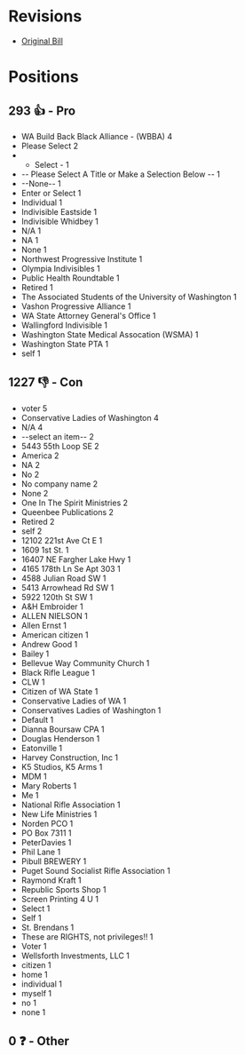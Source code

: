 # Revisions
* [Original Bill](1/)

# Positions
## 293 👍 - Pro
* WA Build Back Black Alliance - (WBBA) 4
* Please Select 2
* - Select - 1
* -- Please Select A Title or Make a Selection Below -- 1
* --None-- 1
* Enter or Select 1
* Individual 1
* Indivisible Eastside 1
* Indivisible Whidbey 1
* N/A 1
* NA 1
* None 1
* Northwest Progressive Institute 1
* Olympia Indivisibles 1
* Public Health Roundtable 1
* Retired 1
* The Associated Students of the University of Washington 1
* Vashon Progressive Alliance 1
* WA State Attorney General's Office 1
* Wallingford Indivisible 1
* Washington State Medical Assocation (WSMA) 1
* Washington State PTA 1
* self 1

## 1227 👎 - Con
* voter 5
* Conservative Ladies of Washington 4
* N/A 4
* --select an item-- 2
* 5443 55th Loop SE 2
* America 2
* NA 2
* No 2
* No company name 2
* None 2
* One In The Spirit Ministries  2
* Queenbee Publications 2
* Retired 2
* self 2
* 12102 221st Ave Ct E 1
* 1609 1st  St. 1
* 16407 NE Fargher Lake Hwy  1
* 4165 178th Ln Se Apt 303 1
* 4588 Julian Road SW 1
* 5413 Arrowhead Rd SW 1
* 5922 120th St SW  1
* A&H Embroider 1
* ALLEN NIELSON 1
* Allen Ernst 1
* American citizen 1
* Andrew Good 1
* Bailey 1
* Bellevue Way Community Church 1
* Black Rifle League 1
* CLW 1
* Citizen of WA State 1
* Conservative Ladies of WA 1
* Conservatives Ladies of Washington 1
* Default 1
* Dianna Boursaw CPA 1
* Douglas Henderson 1
* Eatonville 1
* Harvey Construction, Inc 1
* K5 Studios, K5 Arms 1
* MDM 1
* Mary Roberts 1
* Me 1
* National Rifle Association  1
* New Life Ministries 1
* Norden PCO 1
* PO Box 7311 1
* PeterDavies 1
* Phil Lane 1
* Pibull BREWERY 1
* Puget Sound Socialist Rifle Association 1
* Raymond Kraft 1
* Republic Sports Shop 1
* Screen Printing 4 U 1
* Select 1
* Self 1
* St. Brendans 1
* These are RIGHTS, not privileges!! 1
* Voter 1
* Wellsforth Investments, LLC 1
* citizen 1
* home 1
* individual 1
* myself 1
* no 1
* none 1

## 0 ❓ - Other
